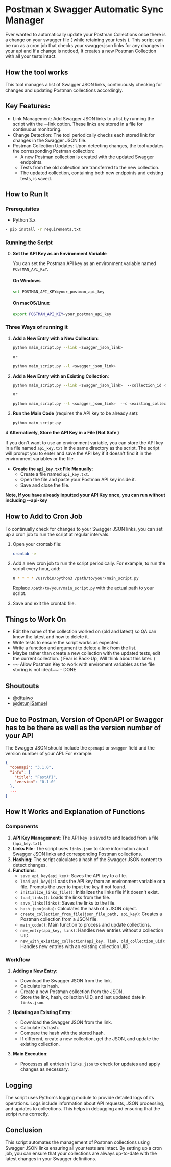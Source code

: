 
# Postman x Swagger Automatic Sync Manager

Ever wanted to automatically update your Postman Collections once there is a change on your swagger file ( while retaining your tests ). 
This script can be run as a cron job that checks your swagger.json links for any changes in your api and If a change is noticed, It creates a new Postman Collection with all your tests intact. 

## How the tool works

This tool manages a list of Swagger JSON links, continuously checking for changes and updating Postman collections accordingly.

## Key Features:
- Link Management: Add Swagger JSON links to a list by running the script with the --link option. These links are stored in a file for continuous monitoring.
- Change Detection: The tool periodically checks each stored link for changes in the Swagger JSON file.
- Postman Collection Updates: Upon detecting changes, the tool updates the corresponding Postman collection:
    - A new Postman collection is created with the updated Swagger endpoints.
    - Tests from the old collection are transferred to the new collection.
    - The updated collection, containing both new endpoints and existing tests, is saved.


## How to Run It

### Prerequisites

- Python 3.x
```sh
- pip install -r requirements.txt
```

### Running the Script

0. **Set the API Key as an Environment Variable**

   You can set the Postman API key as an environment variable named `POSTMAN_API_KEY`.

   #### On Windows
   ```sh
   set POSTMAN_API_KEY=your_postman_api_key
   ```

   #### On macOS/Linux
   ```sh
   export POSTMAN_API_KEY=your_postman_api_key
   ```

### Three Ways of running it

1. **Add a New Entry with a New Collection**:
   ```sh
   python main_script.py --link <swagger_json_link> 

   or 

   python main_script.py --l <swagger_json_link> 
   ```

2. **Add a New Entry with an Existing Collection**:
   ```sh
   python main_script.py --link <swagger_json_link>  --collection_id <existing_collection_id>

   or 

   python main_script.py --l <swagger_json_link>  --c <existing_collection_id>
   ```

3. **Run the Main Code** (requires the API key to be already set):
   ```sh
   python main_script.py
   ```

4 **Alternatively, Store the API Key in a File (Not Safe )**

   If you don't want to use an environment variable, you can store the API key in a file named `api_key.txt` in the same directory as the script. The script will prompt you to enter and save the API key if it doesn't find it in the environment variables or the file.

   - **Create the `api_key.txt` File Manually**:
     - Create a file named `api_key.txt`.
     - Open the file and paste your Postman API key inside it.
     - Save and close the file.

**Note, If you have already inputted your API Key once, you can run without including --api-key**

## How to Add to Cron Job

To continually check for changes to your Swagger JSON links, you can set up a cron job to run the script at regular intervals.

1. Open your crontab file:
   ```sh
   crontab -e
   ```

2. Add a new cron job to run the script periodically. For example, to run the script every hour, add:
   ```sh
   0 * * * * /usr/bin/python3 /path/to/your/main_script.py
   ```

   Replace `/path/to/your/main_script.py` with the actual path to your script.

3. Save and exit the crontab file.

## Things to Work On

- Edit the name of the collection worked on (old and latest) so QA can know the latest and how to delete it.
- Write tests to ensure the script works as expected.
- Write a function and argument to delete a link from the list.
- Maybe rather than create a new collection with the updated tests, edit the current collection. ( Fear is Back-Up, Will think about this later. )
- ~~ Allow Postman Key to work with enviroment variables as the file storing is not ideal.~~ - DONE 

## Shoutouts
- [@dftaiwo](https://github.com/dftaiwo)
- [@detunjiSamuel](https://github.com/detunjiSamuel)


## Due to Postman, Version of OpenAPI or Swagger has to be there as well as the version number of your API
The Swagger JSON should include the `openapi` or `swagger` field and the version number of your API. For example:
```json
{
  "openapi": "3.1.0",
  "info": {
    "title": "FastAPI",
    "version": "0.1.0"
  },
  ...
}
```

## How It Works and Explanation of Functions

### Components

1. **API Key Management**: The API key is saved to and loaded from a file (`api_key.txt`).
2. **Links File**: The script uses `links.json` to store information about Swagger JSON links and corresponding Postman collections.
3. **Hashing**: The script calculates a hash of the Swagger JSON content to detect changes.
4. **Functions**:
   - `save_api_key(api_key)`: Saves the API key to a file.
   - `load_api_key()`: Loads the API key from an environment variable or a file. Prompts the user to input the key if not found.
   - `initialize_links_file()`: Initializes the links file if it doesn't exist.
   - `load_links()`: Loads the links from the file.
   - `save_links(links)`: Saves the links to the file.
   - `hash_json(data)`: Calculates the hash of a JSON object.
   - `create_collection_from_file(json_file_path, api_key)`: Creates a Postman collection from a JSON file.
   - `main_code()`: Main function to process and update collections.
   - `new_entry(api_key, link)`: Handles new entries without a collection UID.
   - `new_with_existing_collection(api_key, link, old_collection_uid)`: Handles new entries with an existing collection UID.

### Workflow

1. **Adding a New Entry**:
   - Download the Swagger JSON from the link.
   - Calculate its hash.
   - Create a new Postman collection from the JSON.
   - Store the link, hash, collection UID, and last updated date in `links.json`.

2. **Updating an Existing Entry**:
   - Download the Swagger JSON from the link.
   - Calculate its hash.
   - Compare the hash with the stored hash.
   - If different, create a new collection, get the JSON, and update the existing collection.

3. **Main Execution**:
   - Processes all entries in `links.json` to check for updates and apply changes as necessary.

## Logging

The script uses Python's logging module to provide detailed logs of its operations. Logs include information about API requests, JSON processing, and updates to collections. This helps in debugging and ensuring that the script runs correctly.

## Conclusion

This script automates the management of Postman collections using Swagger JSON links ensuring all your tests are intact. By setting up a cron job, you can ensure that your collections are always up-to-date with the latest changes in your Swagger definitions.
